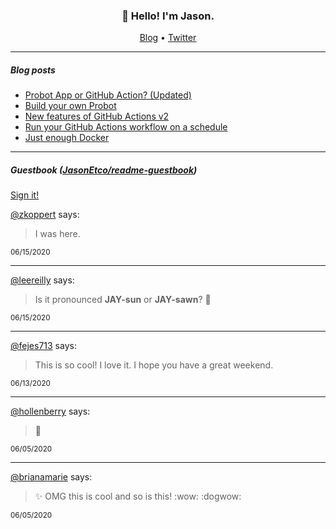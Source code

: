 <h3 align="center">👋 Hello! I'm Jason.</h3>

<p align="center">
  <a href="https://jasonet.co">Blog</a> •
  <a href="https://twitter.com/JasonEtco">Twitter</a>
</p>

---

##### Blog posts

<!--START_SECTION:posts-->
* [Probot App or GitHub Action? (Updated)](https://jasonet.co/posts/probot-app-or-github-action-v2/)
* [Build your own Probot](https://jasonet.co/posts/build-your-own-probot/)
* [New features of GitHub Actions v2](https://jasonet.co/posts/new-features-of-github-actions/)
* [Run your GitHub Actions workflow on a schedule](https://jasonet.co/posts/scheduled-actions/)
* [Just enough Docker](https://jasonet.co/posts/just-enough-docker/)
<!--END_SECTION:posts-->

---

##### Guestbook ([JasonEtco/readme-guestbook](https://github.com/JasonEtco/readme-guestbook))

<a href="https://readme-guestbook.now.sh">Sign it!</a>

<!--START_SECTION:guestbook-->
[@zkoppert](https://github.com/zkoppert) says:

> I was here.

<sup>06/15/2020</sup>


---

[@leereilly](https://github.com/leereilly) says:

> Is it pronounced __JAY-sun__ or **JAY-sawn**? 🤔

<sup>06/15/2020</sup>


---

[@fejes713](https://github.com/fejes713) says:

> This is so cool! I love it. I hope you have a great weekend. 

<sup>06/13/2020</sup>


---

[@hollenberry](https://github.com/hollenberry) says:

> :poop:

<sup>06/05/2020</sup>


---

[@brianamarie](https://github.com/brianamarie) says:

> :sparkles: OMG this is cool and so is this! :wow: :dogwow:

<sup>06/05/2020</sup>

<!--END_SECTION:guestbook-->
<!--GUESTBOOK_LIST [{"name":"zkoppert","message":"I was here.","date":"06/15/2020"},{"name":"leereilly","message":"Is it pronounced __JAY-sun__ or **JAY-sawn**? 🤔","date":"06/15/2020"},{"name":"fejes713","message":"This is so cool! I love it. I hope you have a great weekend. ","date":"06/13/2020"},{"name":"hollenberry","message":":poop:","date":"06/05/2020"},{"name":"brianamarie","message":":sparkles: OMG this is cool and so is this! :wow: :dogwow:","date":"06/05/2020"}]-->

